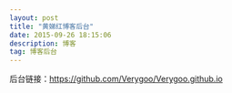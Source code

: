 ```yaml
---
layout: post
title: "黄娣红博客后台"
date: 2015-09-26 18:15:06 
description: 博客
tag: 博客后台
---
```



后台链接：https://github.com/Verygoo/Verygoo.github.io
